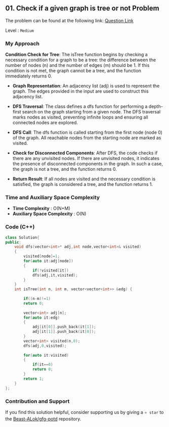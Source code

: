 ## 01. Check if a given graph is tree or not Problem
The problem can be found at the following link: [Question Link](https://www.geeksforgeeks.org/problems/is-it-a-tree/1)

Level : `Medium`

### My Approach
**Condition Check for Tree**:
The isTree function begins by checking a necessary condition for a graph to be a tree: the difference between the number of nodes (n) and the number of edges (m) should be 1. If this condition is not met, the graph cannot be a tree, and the function immediately returns 0.

- **Graph Representation**:
An adjacency list (adj) is used to represent the graph. The edges provided in the input are used to construct this adjacency list.

- **DFS Traversal**:
The class defines a dfs function for performing a depth-first search on the graph starting from a given node.
The DFS traversal marks nodes as visited, preventing infinite loops and ensuring all connected nodes are explored.

- **DFS Call**:
The dfs function is called starting from the first node (node 0) of the graph.
All reachable nodes from the starting node are marked as visited.

- **Check for Disconnected Components**:
After DFS, the code checks if there are any unvisited nodes. If there are unvisited nodes, it indicates the presence of disconnected components in the graph.
In such a case, the graph is not a tree, and the function returns 0.

- **Return Result**:
If all nodes are visited and the necessary condition is satisfied, the graph is considered a tree, and the function returns 1.

### Time and Auxiliary Space Complexity

- **Time Complexity** : O(N+M)
- **Auxiliary Space Complexity** : O(N)

### Code (C++)
```cpp
class Solution{
public:
    void dfs(vector<int>* adj,int node,vector<int>& visited)
    {
        visited[node]=1;
        for(auto it:adj[node])
        {
            if(!visited[it])
            dfs(adj,it,visited);
        }
    }
    int isTree(int n, int m, vector<vector<int>> &edg) {
        
        if((n-m)!=1)
        return 0;
        
        vector<int> adj[n];
        for(auto it:edg)
        {
            adj[it[0]].push_back(it[1]);
            adj[it[1]].push_back(it[0]);
        }
        vector<int> visited(n,0);
        dfs(adj,0,visited);
        
        for(auto it:visited)
        {
            if(it==0)
            return 0;
        }
        return 1;
    }
};

```

### Contribution and Support

If you find this solution helpful, consider supporting us by giving a `⭐ star` to the [Beast-ALok/gfg-potd](https://github.com/Beast-ALok/gfg-potd) repository.